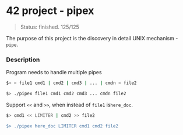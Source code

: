 # 42 project - pipex
> Status: finished. 125/125

The purpose of this project is the discovery in detail UNIX mechanism - `pipe`.

### Description
Program needs to handle multiple pipes
```bash
$> < file1 cmd1 | cmd2 | cmd3 | ... | cmdn > file2

$> ./pipex file1 cmd1 cmd2 cmd3 ... cmdn file2
```
Support `<<` and `>>`, when instead of `file1` is`here_doc`.
```bash
$> cmd1 << LIMITER | cmd2 >> file2

$> ./pipex here_doc LIMITER cmd1 cmd2 file2
```

